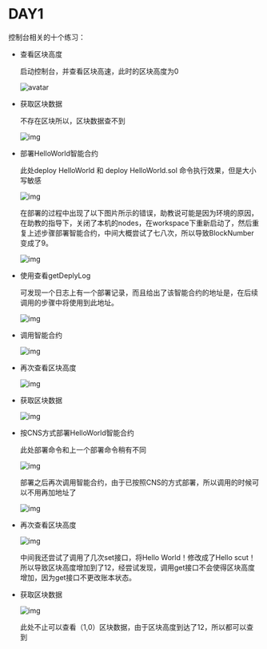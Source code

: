 # DAY1

控制台相关的十个练习：

* 查看区块高度

  启动控制台，并查看区块高速，此时的区块高度为0

  ![avatar](C:\Users\Administrator.DESKTOP-L1QLCK6\Desktop\1.png) 

* 获取区块数据

  不存在区块所以，区块数据查不到

  ![img](C:\Users\Administrator.DESKTOP-L1QLCK6\Desktop\2.png)

* 部署HelloWorld智能合约

  此处deploy HelloWorld 和 deploy HelloWorld.sol 命令执行效果，但是大小写敏感

  ![img](C:\Users\Administrator.DESKTOP-L1QLCK6\Desktop\3.png)

  ​        在部署的过程中出现了以下图片所示的错误，助教说可能是因为环境的原因，在助教的指导下，关闭了本机的nodes，在workspace下重新启动了，然后重复上述步骤部署智能合约，中间大概尝试了七八次，所以导致BlockNumber变成了9。

  ![img](C:\Users\Administrator.DESKTOP-L1QLCK6\Desktop\4.png)

* 使用查看getDeplyLog

  可发现一个日志上有一个部署记录，而且给出了该智能合约的地址是，在后续调用的步骤中将使用到此地址。

  ![img](C:\Users\Administrator.DESKTOP-L1QLCK6\Desktop\5.png)

* 调用智能合约

  ![img](C:\Users\Administrator.DESKTOP-L1QLCK6\Desktop\6.png)

* 再次查看区块高度

  ![img](C:\Users\Administrator.DESKTOP-L1QLCK6\Desktop\7.png)

* 获取区块数据

  ![img](C:\Users\Administrator.DESKTOP-L1QLCK6\Desktop\9.png)

* 按CNS方式部署HelloWorld智能合约

  此处部署命令和上一个部署命令稍有不同

  ![img](C:\Users\Administrator.DESKTOP-L1QLCK6\Desktop\8.png)

  部署之后再次调用智能合约，由于已按照CNS的方式部署，所以调用的时候可以不用再加地址了

  ![img](C:\Users\Administrator.DESKTOP-L1QLCK6\Desktop\10.png)

* 再次查看区块高度

  ![img](C:\Users\Administrator.DESKTOP-L1QLCK6\Desktop\11.png)

  中间我还尝试了调用了几次set接口，将Hello World！修改成了Hello scut！所以导致区块高度增加到了12，经尝试发现，调用get接口不会使得区块高度增加，因为get接口不更改账本状态。

* 获取区块数据

  ![img](C:\Users\Administrator.DESKTOP-L1QLCK6\Desktop\12.png)

  此处不止可以查看（1,0）区块数据，由于区块高度到达了12，所以都可以查到